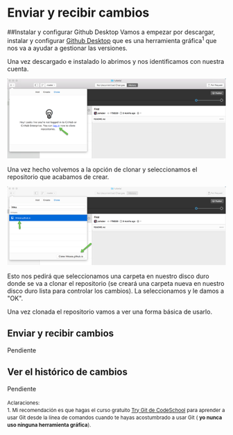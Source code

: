 # Enviar y recibir cambios

##Instalar y configurar Github Desktop
Vamos a empezar por descargar, instalar y configurar [Github Desktop](https://desktop.github.com) que es una herramienta gráfica<sup>1</sup> que nos va a ayudar a gestionar las versiones.
 
Una vez descargado e instalado lo abrimos y nos identificamos con nuestra cuenta.

[![](../images/github_desktop_1.png)](../images/github_desktop_1.png)

Una vez hecho volvemos a la opción de clonar y seleccionamos el repositorio que acabamos de crear.

[![](../images/github_desktop_2.png)](../images/github_desktop_2.png)

Esto nos pedirá que seleccionamos una carpeta en nuestro disco duro donde se va a clonar el repositorio (se creará una carpeta nueva en nuestro disco duro lista para controlar los cambios). La seleccionamos y le damos a "OK".

Una vez clonada el repositorio vamos a ver una forma básica de usarlo.

## Enviar y recibir cambios
Pendiente

## Ver el histórico de cambios
Pendiente

<small>Aclaraciones:</small><br>
<small>1. Mi recomendación es que hagas el curso gratuito [Try Git de CodeSchool](https://www.codeschool.com/courses/try-git) para aprender a usar Git desde la línea de comandos cuando te hayas acostumbrado a usar Git (  **yo nunca uso ninguna herramienta gráfica**).</small><br>